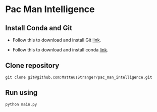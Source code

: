 # Pac Man Intelligence

## Install Conda and Git
* Follow this to download and install Git [link](https://git-scm.com/).

* Follow this to download and install conda [link](https://docs.conda.io/projects/conda/en/latest/user-guide/install/index.html#installing-conda-on-a-system-that-has-other-python-installations-or-packages).

## Clone repository
`````
git clone git@github.com:MatteusStranger/pac_man_intelligence.git
`````

## Run using
`````
python main.py
`````


